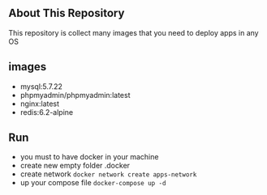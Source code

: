 
## About This Repository
This repository is collect many images that you need to deploy apps in any OS

## images
- mysql:5.7.22
- phpmyadmin/phpmyadmin:latest
- nginx:latest
- redis:6.2-alpine

## Run 
- you must to have docker in your machine
- create new empty folder .docker
- create network <code>docker network create apps-network</code>
- up your compose file <code>docker-compose up -d</code>